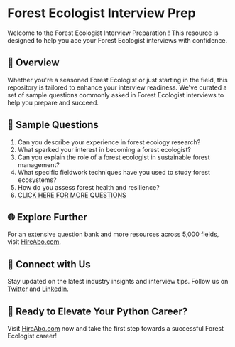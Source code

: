 # Forest Ecologist Interview Prep

Welcome to the Forest Ecologist Interview Preparation ! This resource is designed to help you ace your Forest Ecologist interviews with confidence.

## 🚀 Overview

Whether you're a seasoned Forest Ecologist or just starting in the field, this repository is tailored to enhance your interview readiness. We've curated a set of sample questions commonly asked in Forest Ecologist interviews to help you prepare and succeed.

## 📝 Sample Questions

1. Can you describe your experience in forest ecology research?
2. What sparked your interest in becoming a forest ecologist?
3. Can you explain the role of a forest ecologist in sustainable forest management?
4. What specific fieldwork techniques have you used to study forest ecosystems?
5. How do you assess forest health and resilience?
6. [CLICK HERE FOR MORE QUESTIONS](https://hireabo.com/job/10_2_10/Forest%20Ecologist)

## 🌐 Explore Further

For an extensive question bank and more resources across 5,000 fields, visit [HireAbo.com](https://www.hireabo.com).

## 📱 Connect with Us

Stay updated on the latest industry insights and interview tips. Follow us on [Twitter](https://twitter.com/hireabo) and [LinkedIn](https://www.linkedin.com/in/hire-abo-3609972a8/).

## 🚀 Ready to Elevate Your Python Career?

Visit [HireAbo.com](https://www.hireabo.com) now and take the first step towards a successful Forest Ecologist career!
